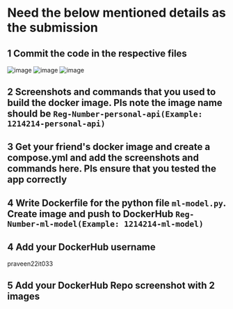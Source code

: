 # Need the below mentioned details as the submission



## 1 Commit the code in the respective files
![image](https://github.com/user-attachments/assets/69e8d7e8-881a-48de-a047-4fe8b5b69746)
![image](https://github.com/user-attachments/assets/7d68cee2-7016-4b23-b953-293b2c06a02a)
![image](https://github.com/user-attachments/assets/8b16cf1e-3a1a-4280-9a4b-c45b26705fa5)

## 2 Screenshots and commands that you used to build the docker image. Pls note the image name should be `Reg-Number-personal-api(Example: 1214214-personal-api)`
## 3 Get your friend's docker image and create a compose.yml and add the screenshots and commands here. Pls ensure that you tested the app correctly
## 4 Write Dockerfile for the python file `ml-model.py`. Create image and push to DockerHub `Reg-Number-ml-model(Example: 1214214-ml-model)`
## 4 Add your DockerHub username
praveen22it033
## 5 Add your DockerHub Repo screenshot with 2 images

